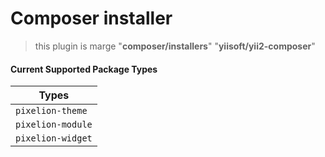 # Composer installer
> this plugin is marge "**composer/installers**" "**yiisoft/yii2-composer**"


#### Current Supported Package Types

| Types
| -----
| `pixelion-theme`
| `pixelion-module`
| `pixelion-widget`


